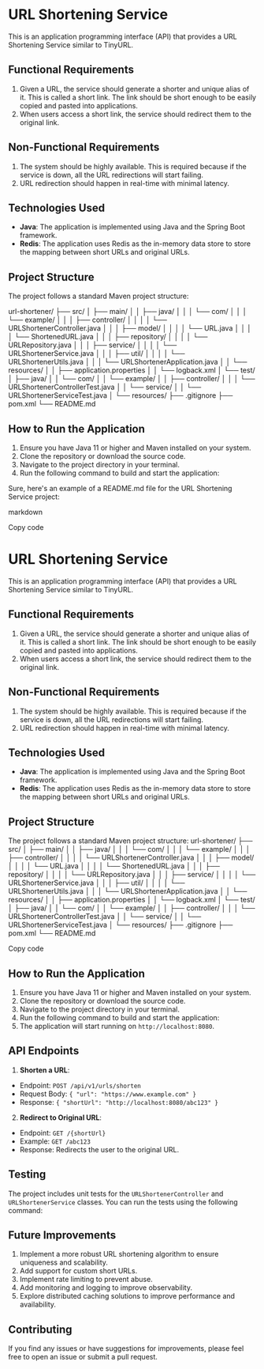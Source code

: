 # URL Shortening Service

This is an application programming interface (API) that provides a URL Shortening Service similar to TinyURL.

## Functional Requirements

1. Given a URL, the service should generate a shorter and unique alias of it. This is called a short link. The link should be short enough to be easily copied and pasted into applications.
2. When users access a short link, the service should redirect them to the original link.

## Non-Functional Requirements

1. The system should be highly available. This is required because if the service is down, all the URL redirections will start failing.
2. URL redirection should happen in real-time with minimal latency.

## Technologies Used

- **Java**: The application is implemented using Java and the Spring Boot framework.
- **Redis**: The application uses Redis as the in-memory data store to store the mapping between short URLs and original URLs.

## Project Structure

The project follows a standard Maven project structure:

url-shortener/
├── src/
│   ├── main/
│   │   ├── java/
│   │   │   └── com/
│   │   │       └── example/
│   │   │           ├── controller/
│   │   │           │   └── URLShortenerController.java
│   │   │           ├── model/
│   │   │           │   └── URL.java
│   │   │           │   └── ShortenedURL.java
│   │   │           ├── repository/
│   │   │           │   └── URLRepository.java
│   │   │           ├── service/
│   │   │           │   └── URLShortenerService.java
│   │   │           ├── util/
│   │   │           │   └── URLShortenerUtils.java
│   │   │           └── URLShortenerApplication.java
│   │   └── resources/
│   │       ├── application.properties
│   │       └── logback.xml
│   └── test/
│       ├── java/
│       │   └── com/
│       │       └── example/
│       │           ├── controller/
│       │           │   └── URLShortenerControllerTest.java
│       │           └── service/
│       │               └── URLShortenerServiceTest.java
│       └── resources/
├── .gitignore
├── pom.xml
└── README.md

## How to Run the Application

1. Ensure you have Java 11 or higher and Maven installed on your system.
2. Clone the repository or download the source code.
3. Navigate to the project directory in your terminal.
4. Run the following command to build and start the application:

Sure, here's an example of a README.md file for the URL Shortening Service project:

markdown


Copy code
# URL Shortening Service

This is an application programming interface (API) that provides a URL Shortening Service similar to TinyURL.

## Functional Requirements

1. Given a URL, the service should generate a shorter and unique alias of it. This is called a short link. The link should be short enough to be easily copied and pasted into applications.
2. When users access a short link, the service should redirect them to the original link.

## Non-Functional Requirements

1. The system should be highly available. This is required because if the service is down, all the URL redirections will start failing.
2. URL redirection should happen in real-time with minimal latency.

## Technologies Used

- **Java**: The application is implemented using Java and the Spring Boot framework.
- **Redis**: The application uses Redis as the in-memory data store to store the mapping between short URLs and original URLs.

## Project Structure

The project follows a standard Maven project structure:
url-shortener/
├── src/
│   ├── main/
│   │   ├── java/
│   │   │   └── com/
│   │   │       └── example/
│   │   │           ├── controller/
│   │   │           │   └── URLShortenerController.java
│   │   │           ├── model/
│   │   │           │   └── URL.java
│   │   │           │   └── ShortenedURL.java
│   │   │           ├── repository/
│   │   │           │   └── URLRepository.java
│   │   │           ├── service/
│   │   │           │   └── URLShortenerService.java
│   │   │           ├── util/
│   │   │           │   └── URLShortenerUtils.java
│   │   │           └── URLShortenerApplication.java
│   │   └── resources/
│   │       ├── application.properties
│   │       └── logback.xml
│   └── test/
│       ├── java/
│       │   └── com/
│       │       └── example/
│       │           ├── controller/
│       │           │   └── URLShortenerControllerTest.java
│       │           └── service/
│       │               └── URLShortenerServiceTest.java
│       └── resources/
├── .gitignore
├── pom.xml
└── README.md


Copy code

## How to Run the Application

1. Ensure you have Java 11 or higher and Maven installed on your system.
2. Clone the repository or download the source code.
3. Navigate to the project directory in your terminal.
4. Run the following command to build and start the application:
5. The application will start running on `http://localhost:8080`.

## API Endpoints

1. **Shorten a URL**:
- Endpoint: `POST /api/v1/urls/shorten`
- Request Body: `{ "url": "https://www.example.com" }`
- Response: `{ "shortUrl": "http://localhost:8080/abc123" }`

2. **Redirect to Original URL**:
- Endpoint: `GET /{shortUrl}`
- Example: `GET /abc123`
- Response: Redirects the user to the original URL.

## Testing

The project includes unit tests for the `URLShortenerController` and `URLShortenerService` classes. You can run the tests using the following command:

## Future Improvements

1. Implement a more robust URL shortening algorithm to ensure uniqueness and scalability.
2. Add support for custom short URLs.
3. Implement rate limiting to prevent abuse.
4. Add monitoring and logging to improve observability.
5. Explore distributed caching solutions to improve performance and availability.

## Contributing

If you find any issues or have suggestions for improvements, please feel free to open an issue or submit a pull request.



